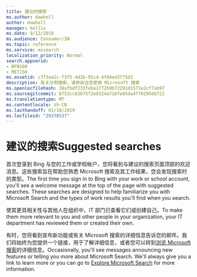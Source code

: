 ```yaml
---
title: 建议的搜索
ms.author: dawholl
author: dawholl
manager: kellis
ms.date: 9/12/2018
ms.audience: Consumer/IW
ms.topic: reference
ms.service: mssearch
localization_priority: Normal
search.appverid:
- BFB160
- MET150
ms.assetid: c7f3aa2c-f3f5-4d1b-91cd-4fd4ed3775d3
description: 有关示例搜索，请参阅当您使用 Microsoft 搜索
ms.openlocfilehash: 38afbdf233feba1772b9b72291d1571e2cf7ab97
ms.sourcegitcommit: bf52cc63b75f2e0324a716fe65da47702956b722
ms.translationtype: MT
ms.contentlocale: zh-CN
ms.lasthandoff: 01/18/2019
ms.locfileid: "29378537"
---
```

# <a name="suggested-searches"></a><span data-ttu-id="72046-103">建议的搜索</span><span class="sxs-lookup"><span data-stu-id="72046-103">Suggested searches</span></span>

<span data-ttu-id="72046-p101">首次登录到 Bing 与您的工作或学校帐户，您将看到与建议的搜索页面顶部的欢迎消息。这些搜索旨在帮助您熟悉 Microsoft 搜索及其工作结果，您会发现搜索时的类型。</span><span class="sxs-lookup"><span data-stu-id="72046-p101">The first time you sign in to Bing with your work or school account, you'll see a welcome message at the top of the page with suggested searches. These searches are designed to help familiarize you with Microsoft Search and the types of work results you'll find when you search.</span></span>
  
<span data-ttu-id="72046-106">使其更具相关性与其他人在组织中，IT 部门已查看它们或创建自己。</span><span class="sxs-lookup"><span data-stu-id="72046-106">To make them more relevant to you and other people in your organization, your IT department has reviewed them or created their own.</span></span>
  
<span data-ttu-id="72046-p102">有时，您将看到宣布新功能或有关 Microsoft 搜索的详细信息告诉您的邮件。我们将始终为您提供一个链接，用于了解详细信息，或者您可以转到[浏览 Microsoft 搜索](https://www.bing.com/business/explore)的详细信息。</span><span class="sxs-lookup"><span data-stu-id="72046-p102">Occasionally, you'll see messages announcing new features or telling you more about Microsoft Search. We'll always give you a link to learn more or you can go to [Explore Microsoft Search](https://www.bing.com/business/explore) for more information.</span></span> 

  

